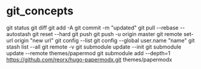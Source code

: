 # git_concepts

git status
git diff
git add -A
git commit -m "updated"
git pull --rebase --autostash
git reset --hard
git push
git push -u origin master
git remote set-url origin "new url"
git config --list
git config --global user.name "name"
git stash list --all
git remote -v
git submodule update --init
git submodule update --remote themes/papermod
git submodule add --depth=1 https://github.com/reorx/hugo-papermodx.git themes/papermodx
